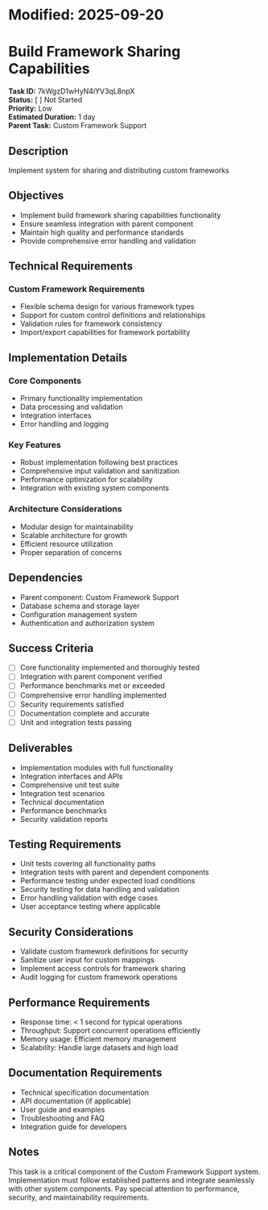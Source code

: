# Modified: 2025-09-20

# Build Framework Sharing Capabilities

**Task ID:** 7kWgzD1wHyN4iYV3qL8npX  
**Status:** [ ] Not Started  
**Priority:** Low  
**Estimated Duration:** 1 day  
**Parent Task:** Custom Framework Support

## Description
Implement system for sharing and distributing custom frameworks

## Objectives
- Implement build framework sharing capabilities functionality
- Ensure seamless integration with parent component
- Maintain high quality and performance standards
- Provide comprehensive error handling and validation

## Technical Requirements
### Custom Framework Requirements
- Flexible schema design for various framework types
- Support for custom control definitions and relationships
- Validation rules for framework consistency
- Import/export capabilities for framework portability


## Implementation Details
### Core Components
- Primary functionality implementation
- Data processing and validation
- Integration interfaces
- Error handling and logging

### Key Features
- Robust implementation following best practices
- Comprehensive input validation and sanitization
- Performance optimization for scalability
- Integration with existing system components

### Architecture Considerations
- Modular design for maintainability
- Scalable architecture for growth
- Efficient resource utilization
- Proper separation of concerns

## Dependencies
- Parent component: Custom Framework Support
- Database schema and storage layer
- Configuration management system
- Authentication and authorization system

## Success Criteria
- [ ] Core functionality implemented and thoroughly tested
- [ ] Integration with parent component verified
- [ ] Performance benchmarks met or exceeded
- [ ] Comprehensive error handling implemented
- [ ] Security requirements satisfied
- [ ] Documentation complete and accurate
- [ ] Unit and integration tests passing

## Deliverables
- Implementation modules with full functionality
- Integration interfaces and APIs
- Comprehensive unit test suite
- Integration test scenarios
- Technical documentation
- Performance benchmarks
- Security validation reports

## Testing Requirements
- Unit tests covering all functionality paths
- Integration tests with parent and dependent components
- Performance testing under expected load conditions
- Security testing for data handling and validation
- Error handling validation with edge cases
- User acceptance testing where applicable


## Security Considerations
- Validate custom framework definitions for security
- Sanitize user input for custom mappings
- Implement access controls for framework sharing
- Audit logging for custom framework operations


## Performance Requirements
- Response time: < 1 second for typical operations
- Throughput: Support concurrent operations efficiently
- Memory usage: Efficient memory management
- Scalability: Handle large datasets and high load

## Documentation Requirements
- Technical specification documentation
- API documentation (if applicable)
- User guide and examples
- Troubleshooting and FAQ
- Integration guide for developers

## Notes
This task is a critical component of the Custom Framework Support system. Implementation must follow established patterns and integrate seamlessly with other system components. Pay special attention to performance, security, and maintainability requirements.
